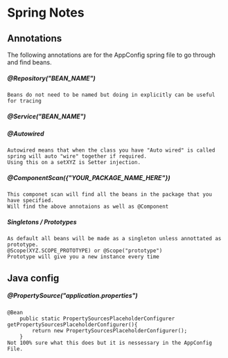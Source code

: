 # Spring Notes

## Annotations
The following annotations are for the AppConfig spring file to go through and find beans.
##### @Repository("BEAN_NAME")
	Beans do not need to be named but doing in explicitly can be useful for tracing
##### @Service("BEAN_NAME")

##### @Autowired
	Autowired means that when the class you have "Auto wired" is called spring will auto "wire" together if required.
	Using this on a setXYZ is Setter injection.
##### @ComponentScan({"YOUR_PACKAGE_NAME_HERE"})
	This componet scan will find all the beans in the package that you have specified.
	Will find the above annotaions as well as @Component
##### Singletons / Prototypes
    As default all beans will be made as a singleton unless annottated as prototype.
    @Scope(XYZ.SCOPE_PROTOTYPE) or @Scope("prototype")
    Prototype will give you a new instance every time
## Java config

##### @PropertySource("application.properties")
    @Bean
        public static PropertySourcesPlaceholderConfigurer getPropertySourcesPlaceholderConfigurer(){
            return new PropertySourcesPlaceholderConfigurer();
        }
    Not 100% sure what this does but it is nessessary in the AppConfig File.